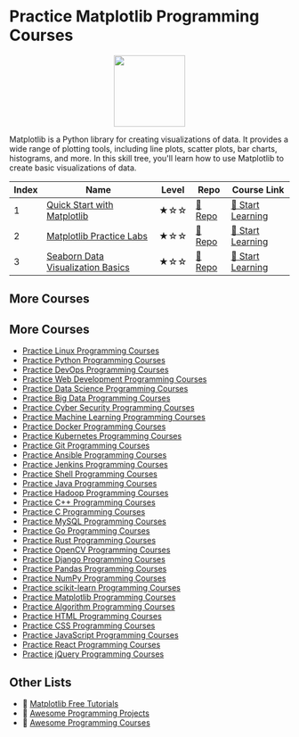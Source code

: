 # Practice Matplotlib Programming Courses

<div align="center">
<img width="128px" src="https://file.labex.io/path/6PDQ0G40CdCX.png">
</div>

Matplotlib is a Python library for creating visualizations of data. It provides a wide range of plotting tools, including line plots, scatter plots, bar charts, histograms, and more. In this skill tree, you'll learn how to use Matplotlib to create basic visualizations of data.

|   Index | Name                                                                    | Level   | Repo                                                                       | Course Link                                                                     |
|---------|-------------------------------------------------------------------------|---------|----------------------------------------------------------------------------|---------------------------------------------------------------------------------|
|       1 | [Quick Start with Matplotlib](#quick-start-with-matplotlib)             | ★☆☆     | [🔗 Repo](https://github.com/labex-labs/quick-start-with-matplotlib)       | [🚀 Start Learning](https://labex.io/courses/quick-start-with-matplotlib)       |
|       2 | [Matplotlib Practice Labs](#matplotlib-practice-labs)                   | ★☆☆     | [🔗 Repo](https://github.com/labex-labs/matplotlib-practice-labs)          | [🚀 Start Learning](https://labex.io/courses/matplotlib-practice-labs)          |
|       3 | [Seaborn Data Visualization Basics](#seaborn-data-visualization-basics) | ★☆☆     | [🔗 Repo](https://github.com/labex-labs/seaborn-data-visualization-basics) | [🚀 Start Learning](https://labex.io/courses/seaborn-data-visualization-basics) |

## More Courses

## More Courses

- [Practice Linux Programming Courses](https://github.com/labex-labs/practice-linux-programming-courses)
- [Practice Python Programming Courses](https://github.com/labex-labs/practice-python-programming-courses)
- [Practice DevOps Programming Courses](https://github.com/labex-labs/practice-devops-programming-courses)
- [Practice Web Development Programming Courses](https://github.com/labex-labs/practice-web-development-programming-courses)
- [Practice Data Science Programming Courses](https://github.com/labex-labs/practice-data-science-programming-courses)
- [Practice Big Data Programming Courses](https://github.com/labex-labs/practice-bigdata-programming-courses)
- [Practice Cyber Security Programming Courses](https://github.com/labex-labs/practice-cysec-programming-courses)
- [Practice Machine Learning Programming Courses](https://github.com/labex-labs/practice-ml-programming-courses)
- [Practice Docker Programming Courses](https://github.com/labex-labs/practice-docker-programming-courses)
- [Practice Kubernetes Programming Courses](https://github.com/labex-labs/practice-kubernetes-programming-courses)
- [Practice Git Programming Courses](https://github.com/labex-labs/practice-git-programming-courses)
- [Practice Ansible Programming Courses](https://github.com/labex-labs/practice-ansible-programming-courses)
- [Practice Jenkins Programming Courses](https://github.com/labex-labs/practice-jenkins-programming-courses)
- [Practice Shell Programming Courses](https://github.com/labex-labs/practice-shell-programming-courses)
- [Practice Java Programming Courses](https://github.com/labex-labs/practice-java-programming-courses)
- [Practice Hadoop Programming Courses](https://github.com/labex-labs/practice-hadoop-programming-courses)
- [Practice C++ Programming Courses](https://github.com/labex-labs/practice-cpp-programming-courses)
- [Practice C Programming Courses](https://github.com/labex-labs/practice-c-programming-courses)
- [Practice MySQL Programming Courses](https://github.com/labex-labs/practice-mysql-programming-courses)
- [Practice Go Programming Courses](https://github.com/labex-labs/practice-go-programming-courses)
- [Practice Rust Programming Courses](https://github.com/labex-labs/practice-rust-programming-courses)
- [Practice OpenCV Programming Courses](https://github.com/labex-labs/practice-opencv-programming-courses)
- [Practice Django Programming Courses](https://github.com/labex-labs/practice-django-programming-courses)
- [Practice Pandas Programming Courses](https://github.com/labex-labs/practice-pandas-programming-courses)
- [Practice NumPy Programming Courses](https://github.com/labex-labs/practice-numpy-programming-courses)
- [Practice scikit-learn Programming Courses](https://github.com/labex-labs/practice-sklearn-programming-courses)
- [Practice Matplotlib Programming Courses](https://github.com/labex-labs/practice-matplotlib-programming-courses)
- [Practice Algorithm Programming Courses](https://github.com/labex-labs/practice-algorithm-programming-courses)
- [Practice HTML Programming Courses](https://github.com/labex-labs/practice-html-programming-courses)
- [Practice CSS Programming Courses](https://github.com/labex-labs/practice-css-programming-courses)
- [Practice JavaScript Programming Courses](https://github.com/labex-labs/practice-javascript-programming-courses)
- [Practice React Programming Courses](https://github.com/labex-labs/practice-react-programming-courses)
- [Practice jQuery Programming Courses](https://github.com/labex-labs/practice-jquery-programming-courses)


## Other Lists

- 🔗 [Matplotlib Free Tutorials](https://github.com/labex-labs/matplotlib-free-tutorials)
- 🔗 [Awesome Programming Projects](https://github.com/labex-labs/awesome-programming-projects)
- 🔗 [Awesome Programming Courses](https://github.com/labex-labs/awesome-programming-courses)

